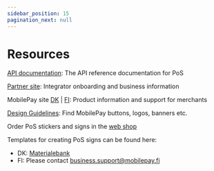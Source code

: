 ```yaml
---
sidebar_position: 15
pagination_next: null
---
```


# Resources

[API documentation](/api/pos): The API reference documentation for PoS

[Partner site](https://www.mobilepaygroup.com/partner/point-of-sale): Integrator onboarding and business information

MobilePay site [DK](https://www.mobilepay.dk/erhverv/fysiske-butikker/mobilepay-point-of-sale) | [FI](https://mobilepay.fi/yrityksille/myyntipisteet/mobilepay-point-of-sale): Product information and support for merchants

[Design Guidelines](https://www.mobilepaygroup.com/design): Find MobilePay buttons, logos, banners etc.

Order PoS stickers and signs in the [web shop](https://mp.bordingcentral.dk/user/Login.aspx)

Templates for creating PoS signs can be found here:

* DK: [Materialebank](https://mobilepay.dk/materialebank/marketingmateriale/skilte/skiltning-til-pos)
* FI: Please contact business.support@mobilepay.fi
